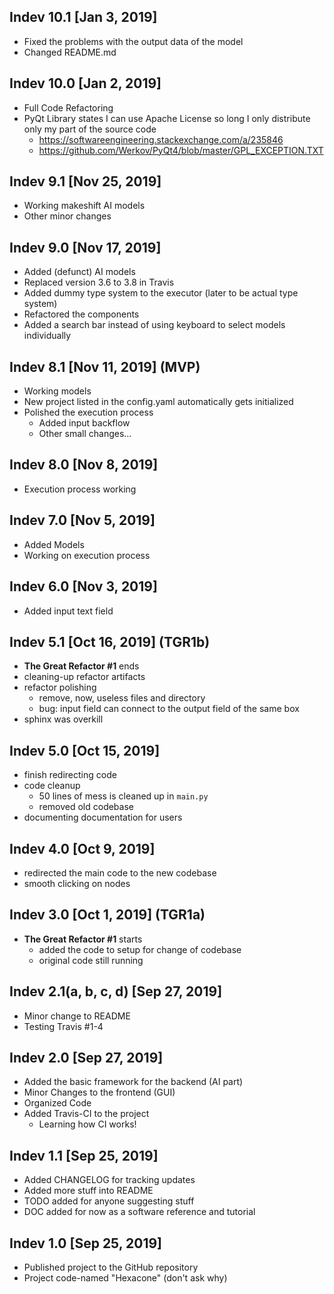 ## Indev 10.1 [Jan 3, 2019]
* Fixed the problems with the output data of the model
* Changed README.md

## Indev 10.0 [Jan 2, 2019]
* Full Code Refactoring
* PyQt Library states I can use Apache License so long I only distribute 
only my part of the source code
    * <https://softwareengineering.stackexchange.com/a/235846>
    * <https://github.com/Werkov/PyQt4/blob/master/GPL_EXCEPTION.TXT>

## Indev 9.1 [Nov 25, 2019]
* Working makeshift AI models
* Other minor changes

## Indev 9.0 [Nov 17, 2019]
* Added (defunct) AI models
* Replaced version 3.6 to 3.8 in Travis
* Added dummy type system to the executor (later to be actual type system)
* Refactored the components
* Added a search bar instead of using keyboard to select models individually

## Indev 8.1 [Nov 11, 2019] (MVP)
* Working models
* New project listed in the config.yaml automatically gets initialized
* Polished the execution process
    * Added input backflow
    * Other small changes...

## Indev 8.0 [Nov 8, 2019]
* Execution process working

## Indev 7.0 [Nov 5, 2019]
* Added Models
* Working on execution process

## Indev 6.0 [Nov 3, 2019]
* Added input text field

## Indev 5.1 [Oct 16, 2019] (TGR1b)
* __The Great Refactor #1__ ends
* cleaning-up refactor artifacts
* refactor polishing
    * remove, now, useless files and directory
    * bug: input field can connect to the output field of the same box
* sphinx was overkill

## Indev 5.0 [Oct 15, 2019]
* finish redirecting code
* code cleanup
    * 50 lines of mess is cleaned up in `main.py`
    * removed old codebase
* documenting documentation for users

## Indev 4.0 [Oct 9, 2019]
* redirected the main code to the new codebase
* smooth clicking on nodes

## Indev 3.0 [Oct 1, 2019] (TGR1a)
* __The Great Refactor #1__ starts
    * added the code to setup for change of codebase
    * original code still running

## Indev 2.1(a, b, c, d) [Sep 27, 2019]
* Minor change to README
* Testing Travis #1-4

## Indev 2.0 [Sep 27, 2019]
* Added the basic framework for the backend (AI part)
* Minor Changes to the frontend (GUI)
* Organized Code
* Added Travis-CI to the project
    * Learning how CI works!

## Indev 1.1 [Sep 25, 2019]
* Added CHANGELOG for tracking updates
* Added more stuff into README
* TODO added for anyone suggesting stuff
* DOC added for now as a software reference and tutorial

## Indev 1.0 [Sep 25, 2019]
* Published project to the GitHub repository
* Project code-named "Hexacone" (don't ask why)